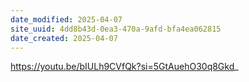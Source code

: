 ```yaml
---
date_modified: 2025-04-07
site_uuid: 4dd8b43d-0ea3-470a-9afd-bfa4ea062815
date_created: 2025-04-07
---
```


https://youtu.be/bIULh9CVfQk?si=5GtAuehO30q8Gkd_